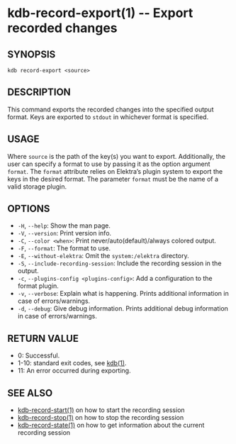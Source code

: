 # kdb-record-export(1) -- Export recorded changes

## SYNOPSIS

`kdb record-export <source>`<br>

## DESCRIPTION

This command exports the recorded changes into the specified output format.
Keys are exported to `stdout` in whichever format is specified.

## USAGE

Where `source` is the path of the key(s) you want to export.
Additionally, the user can specify a format to use by passing it as the option argument `format`.
The `format` attribute relies on Elektra’s plugin system to export the keys in the desired format.
The parameter `format` must be the name of a valid storage plugin.

## OPTIONS

- `-H`, `--help`:
  Show the man page.
- `-V`, `--version`:
  Print version info.
- `-C`, `--color <when>`:
  Print never/auto(default)/always colored output.
- `-F`, `--format`:
  The format to use.
- `-E`, `--without-elektra`:
  Omit the `system:/elektra` directory.
- `-S`, `--include-recording-session`:
  Include the recording session in the output.
- `-c`, `--plugins-config <plugins-config>`:
  Add a configuration to the format plugin.
- `-v`, `--verbose`:
  Explain what is happening. Prints additional information in case of errors/warnings.
- `-d`, `--debug`:
  Give debug information. Prints additional debug information in case of errors/warnings.

## RETURN VALUE

- 0:
  Successful.
- 1-10:
  standard exit codes, see [kdb(1)](kdb.md).
- 11:
  An error occurred during exporting.

## SEE ALSO

- [kdb-record-start(1)](kdb-record-start.md) on how to start the recording session
- [kdb-record-stop(1)](kdb-record-stop.md) on how to stop the recording session
- [kdb-record-state(1)](kdb-record-state.md) on how to get information about the current recording session
